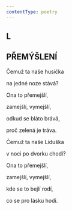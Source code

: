 ```yaml
---
contentType: poetry
---
```


<section>

## L  

## PŘEMÝŠLENÍ

Čemuž ta naše husička  

na jedné noze stává?

Ona to přemejšlí,

zamejšlí, vymejšlí,

odkud se bláto brává,

proč zelená je tráva.

</section>

<section>

Čemuž ta naše Liduška

v noci po dvorku chodí?

Ona to přemejšlí,

zamejšlí, vymejšlí,

kde se to bejlí rodí,

co se pro lásku hodí.

</section>
